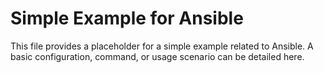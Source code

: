 # Simple Example for Ansible

This file provides a placeholder for a simple example related to Ansible.
A basic configuration, command, or usage scenario can be detailed here.
